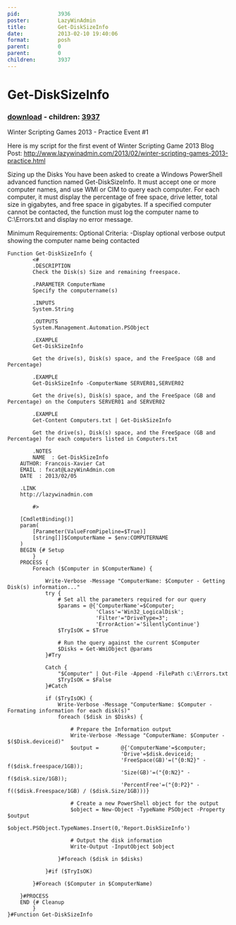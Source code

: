 ```yaml
---
pid:            3936
poster:         LazyWinAdmin
title:          Get-DiskSizeInfo
date:           2013-02-10 19:40:06
format:         posh
parent:         0
parent:         0
children:       3937
---
```


# Get-DiskSizeInfo

### [download](3936.ps1) - children: [3937](3937.md)

Winter Scripting Games 2013 - Practice Event #1

Here is my script for the first event of Winter Scripting Game 2013
Blog Post: http://www.lazywinadmin.com/2013/02/winter-scripting-games-2013-practice.html

Sizing up the Disks
You have been asked to create a Windows PowerShell advanced function named Get-DiskSizeInfo. It must accept one or more computer names, and use WMI or CIM to query each computer. For each computer, it must display the percentage of free space, drive letter, total size in gigabytes, and free space in gigabytes. If a specified computer cannot be contacted, the function must log the computer name to C:\Errors.txt and display no error message.

Minimum Requirements:
Optional Criteria:
	-Display optional verbose output showing the computer name being contacted

```posh
Function Get-DiskSizeInfo {
        <#
        .DESCRIPTION
        Check the Disk(s) Size and remaining freespace.

        .PARAMETER ComputerName
        Specify the computername(s)

        .INPUTS
        System.String

        .OUTPUTS
        System.Management.Automation.PSObject

        .EXAMPLE
        Get-DiskSizeInfo
        
        Get the drive(s), Disk(s) space, and the FreeSpace (GB and Percentage)

        .EXAMPLE
        Get-DiskSizeInfo -ComputerName SERVER01,SERVER02

        Get the drive(s), Disk(s) space, and the FreeSpace (GB and Percentage) on the Computers SERVER01 and SERVER02

		.EXAMPLE
        Get-Content Computers.txt | Get-DiskSizeInfo

        Get the drive(s), Disk(s) space, and the FreeSpace (GB and Percentage) for each computers listed in Computers.txt

        .NOTES
    	NAME  : Get-DiskSizeInfo
	AUTHOR: Francois-Xavier Cat
	EMAIL : fxcat@LazyWinAdmin.com
	DATE  : 2013/02/05 
	
	.LINK
	http://lazywinadmin.com

        #>

	[CmdletBinding()]
	param(
		[Parameter(ValueFromPipeline=$True)]
		[string[]]$ComputerName = $env:COMPUTERNAME
	)
	BEGIN {# Setup
		}
	PROCESS {
		Foreach ($Computer in $ComputerName) {
			
			Write-Verbose -Message "ComputerName: $Computer - Getting Disk(s) information..."
			try {
	            # Set all the parameters required for our query
				$params = @{'ComputerName'=$Computer;
	            			'Class'='Win32_LogicalDisk';
							'Filter'="DriveType=3";
							'ErrorAction'='SilentlyContinue'}
				$TryIsOK = $True
				
				# Run the query against the current $Computer	
				$Disks = Get-WmiObject @params
			}#Try
			
			Catch {
            	"$Computer" | Out-File -Append -FilePath c:\Errors.txt
            	$TryIsOK = $False
        	}#Catch
			
			if ($TryIsOK) {
				Write-Verbose -Message "ComputerName: $Computer - Formating information for each disk(s)"
            	foreach ($disk in $Disks) {
					
                	# Prepare the Information output
					Write-Verbose -Message "ComputerName: $Computer - $($Disk.deviceid)"
					$output =	 	@{'ComputerName'=$computer;
                    				'Drive'=$disk.deviceid;
									'FreeSpace(GB)'=("{0:N2}" -f($disk.freespace/1GB));
									'Size(GB)'=("{0:N2}" -f($disk.size/1GB));
									'PercentFree'=("{0:P2}" -f(($disk.Freespace/1GB) / ($disk.Size/1GB)))}
					
					# Create a new PowerShell object for the output
					$object = New-Object -TypeName PSObject -Property $output
                	$object.PSObject.TypeNames.Insert(0,'Report.DiskSizeInfo')
					
                	# Output the disk information
					Write-Output -InputObject $object
					
            	}#foreach ($disk in $disks)
				
        	}#if ($TryIsOK)
			
    	}#Foreach ($Computer in $ComputerName)
		
	}#PROCESS
    END {# Cleanup
		}
}#Function Get-DiskSizeInfo
```
